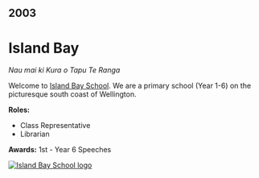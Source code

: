 ## 2003

# Island Bay

_Nau mai ki Kura o Tapu Te Ranga_

Welcome to [Island Bay School](https://www.islandbay.school.nz/). We are a primary school (Year 1-6) on the picturesque south coast of Wellington.

**Roles:**

-   Class Representative
-   Librarian

**Awards:** 1st - Year 6 Speeches

[![Island Bay School logo](https://pbs.twimg.com/profile_images/3241466964/c617b804550de86eae67350babc41f07_400x400.jpeg)](https://www.islandbay.school.nz/)
